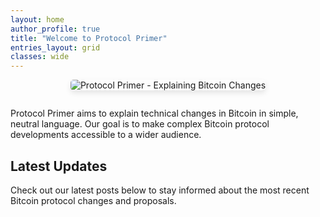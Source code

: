 ```yaml
---
layout: home
author_profile: true
title: "Welcome to Protocol Primer"
entries_layout: grid
classes: wide
---
```


<div style="text-align: center; margin-bottom: 2em;">
  <img src="{{ '/assets/images/pages/home/storybook-bitcoin-nodes.png' | relative_url }}" alt="Protocol Primer - Explaining Bitcoin Changes" style="max-width: 100%; border-radius: 5px; box-shadow: 0 4px 8px rgba(0,0,0,0.1);">
</div>

Protocol Primer aims to explain technical changes in Bitcoin in simple, neutral language. Our goal is to make complex Bitcoin protocol developments accessible to a wider audience.

## Latest Updates

Check out our latest posts below to stay informed about the most recent Bitcoin protocol changes and proposals. 